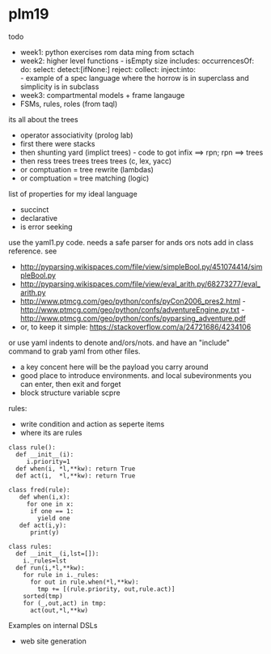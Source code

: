 # plm19

todo

- week1: python exercises rom data ming from sctach
- week2: higher level functions 
       - isEmpty  size  includes:  occurrencesOf: do:  select:  detect:[ifNone:]  reject:  collect:  inject:into:   
       - example of a spec language where the horrow is in superclass and simplicity is in subclass
- week3: compartmental models + frame langauge
- FSMs, rules, roles (from taql)


its all about the trees

- operator associativity (prolog lab)
- first there were stacks
- then shunting yard (implict trees)
       - code to got infix ==> rpn; rpn ==> trees
- then ress trees trees trees trees (c, lex, yacc)
- or comptuation = tree rewrite (lambdas)
- or comptuation = tree matching (logic)

list of properties for my ideal language

- succinct
- declarative
- is error seeking

use the yaml1.py code. needs a safe parser for ands ors nots add in class reference. see

- http://pyparsing.wikispaces.com/file/view/simpleBool.py/451074414/simpleBool.py
- http://pyparsing.wikispaces.com/file/view/eval_arith.py/68273277/eval_arith.py
- http://www.ptmcg.com/geo/python/confs/pyCon2006_pres2.html
       - http://www.ptmcg.com/geo/python/confs/adventureEngine.py.txt
       - http://www.ptmcg.com/geo/python/confs/pyparsing_adventure.pdf
- or, to keep it simple: https://stackoverflow.com/a/24721686/4234106

or use yaml indents to denote and/ors/nots. and have an "include" command to grab yaml from other files.

- a key concent here will be the payload you carry around
- good place to introduce environments. and local subevironments you can enter, then exit and forget
- block structure variable scpre


rules:
- write condition and action as seperte items
- where its are rules

```
class rule():
  def __init__(i):
     i.priority=1
  def when(i, *l,**kw): return True
  def act(i,  *l,**kw): return True

class fred(rule):
   def when(i,x):
     for one in x:
      if one == 1:
        yield one
   def act(i,y):
      print(y)

class rules:
  def __init__(i,lst=[]):
    i._rules=lst
  def run(i,*l,**kw):
    for rule in i._rules:
      for out in rule.when(*l,**kw):
        tmp += [(rule.priority, out,rule.act)]
    sorted(tmp)
    for (_,out,act) in tmp:
      act(out,*l,**kw)
```   
 
 Examples on internal DSLs
 
 - web site generation
 
       
